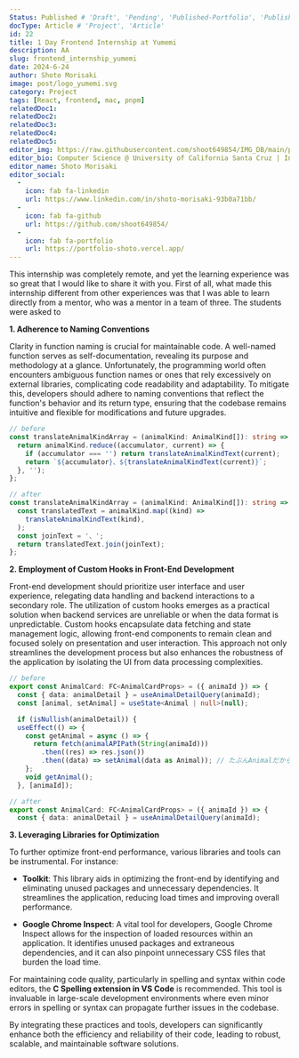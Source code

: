 ```yaml
---
Status: Published # 'Draft', 'Pending', 'Published-Portfolio', 'Published-Medium', 'Rewriting'
docType: Article # 'Project', 'Article'
id: 22
title: 1 Day Frontend Internship at Yumemi
description: AA
slug: frontend_internship_yumemi
date: 2024-6-24
author: Shoto Morisaki
image: post/logo_yumemi.svg
category: Project
tags: [React, frontend, mac, pnpm]
relatedDoc1: 
relatedDoc2: 
relatedDoc3: 
relatedDoc4: 
relatedDoc5: 
editor_img: https://raw.githubusercontent.com/shoot649854/IMG_DB/main/profile.webp
editor_bio: Computer Science @ University of California Santa Cruz | Intern @ LiNK
editor_name: Shoto Morisaki
editor_social:
  -
    icon: fab fa-linkedin
    url: https://www.linkedin.com/in/shoto-morisaki-93b0a71bb/
  -
    icon: fab fa-github
    url: https://github.com/shoot649854/
  -
    icon: fab fa-portfolio
    url: https://portfolio-shoto.vercel.app/
---
```


This internship was completely remote, and yet the learning experience was so great that I would like to share it with you. First of all, what made this internship different from other experiences was that I was able to learn directly from a mentor, who was a mentor in a team of three. The students were asked to

**1. Adherence to Naming Conventions**

Clarity in function naming is crucial for maintainable code. A well-named function serves as self-documentation, revealing its purpose and methodology at a glance. Unfortunately, the programming world often encounters ambiguous function names or ones that rely excessively on external libraries, complicating code readability and adaptability. To mitigate this, developers should adhere to naming conventions that reflect the function's behavior and its return type, ensuring that the codebase remains intuitive and flexible for modifications and future upgrades.


```typescript
// before
const translateAnimalKindArray = (animalKind: AnimalKind[]): string => {
  return animalKind.reduce((accumulator, current) => {
    if (accumulator === '') return translateAnimalKindText(current);
    return `${accumulator}、${translateAnimalKindText(current)}`;
  }, '');
};
```

```typescript
// after
const translateAnimalKindArray = (animalKind: AnimalKind[]): string => {
  const translatedText = animalKind.map((kind) =>
    translateAnimalKindText(kind),
  );
  const joinText = '、';
  return translatedText.join(joinText);
};
```

**2. Employment of Custom Hooks in Front-End Development**

Front-end development should prioritize user interface and user experience, relegating data handling and backend interactions to a secondary role. The utilization of custom hooks emerges as a practical solution when backend services are unreliable or when the data format is unpredictable. Custom hooks encapsulate data fetching and state management logic, allowing front-end components to remain clean and focused solely on presentation and user interaction. This approach not only streamlines the development process but also enhances the robustness of the application by isolating the UI from data processing complexities.

```typescript
// before
export const AnimalCard: FC<AnimalCardProps> = ({ animaId }) => {
  const { data: animalDetail } = useAnimalDetailQuery(animaId);
  const [animal, setAnimal] = useState<Animal | null>(null);

  if (isNullish(animalDetail)) {
  useEffect(() => {
    const getAnimal = async () => {
      return fetch(animalAPIPath(String(animaId)))
        .then((res) => res.json())
        .then((data) => setAnimal(data as Animal)); // たぶんAnimalだから大丈夫だと思う
    };
    void getAnimal();
  }, [animaId]);
```

```typescript
// after
export const AnimalCard: FC<AnimalCardProps> = ({ animaId }) => {
  const { data: animalDetail } = useAnimalDetailQuery(animaId);
```

**3. Leveraging Libraries for Optimization**

To further optimize front-end performance, various libraries and tools can be instrumental. For instance:

- **Toolkit**: This library aids in optimizing the front-end by identifying and eliminating unused packages and unnecessary dependencies. It streamlines the application, reducing load times and improving overall performance.

- **Google Chrome Inspect**: A vital tool for developers, Google Chrome Inspect allows for the inspection of loaded resources within an application. It identifies unused packages and extraneous dependencies, and it can also pinpoint unnecessary CSS files that burden the load time.

For maintaining code quality, particularly in spelling and syntax within code editors, the **C Spelling extension in VS Code** is recommended. This tool is invaluable in large-scale development environments where even minor errors in spelling or syntax can propagate further issues in the codebase.

By integrating these practices and tools, developers can significantly enhance both the efficiency and reliability of their code, leading to robust, scalable, and maintainable software solutions.

```typescript

```